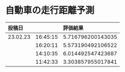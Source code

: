 # 自動車の走行距離予測

| 投稿日 | | 評価結果 |
|:---- |:----  |:----  |
| 23.02.23 | 16:45:15 | 5.716796200143035 |
|  | 16:20:11 | 5.573190492106522 |
|  | 14:10:35 | 6.014492547423687 |
|  | 11:42:33 | 3.303857955017841 |


